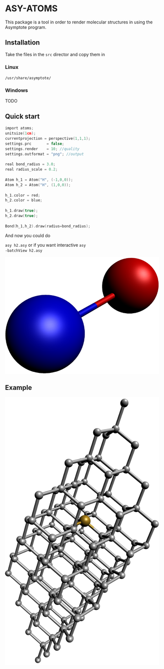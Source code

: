 # ASY-ATOMS #


This package is a tool in order to render
molecular structures in using the Asymptote program.



## Installation ##

Take the files in the <code>src</code> director and copy them in

### Linux ###
<code>/usr/share/asymptote/</code>

### Windows ###

TODO


## Quick start ##

```c h2.asy
import atoms;
unitsize(1cm);
currentprojection = perspective(1,1,1);
settings.prc       = false;
settings.render    = 10; //quality
settings.outformat = "png"; //output 

real bond_radius = 3.0;
real radius_scale = 0.2;

Atom h_1 = Atom("H", (-1,0,0));
Atom h_2 = Atom("H", (1,0,0));

h_1.color = red;
h_2.color = blue;

h_1.draw(true);
h_2.draw(true);

Bond(h_1,h_2).draw(radius=bond_radius);
```

And now you could do

<code>asy h2.asy</code> or if you want interactive
<code>asy -batchView h2.asy</code>

![H2](examples/h2.png)


## Example ##

![SiV defect in diamond](examples/siv.png)
